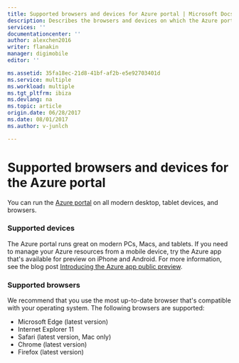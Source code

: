 ```yaml
---
title: Supported browsers and devices for Azure portal | Microsoft Docs
description: Describes the browsers and devices on which the Azure portal will work.
services: ''
documentationcenter: ''
author: alexchen2016
writer: flanakin
manager: digimobile
editor: ''

ms.assetid: 35fa18ec-21d8-41bf-af2b-e5e92703401d
ms.service: multiple
ms.workload: multiple
ms.tgt_pltfrm: ibiza
ms.devlang: na
ms.topic: article
origin.date: 06/28/2017
ms.date: 08/01/2017
ms.author: v-junlch

---
```

# Supported browsers and devices for the Azure portal
You can run the [Azure portal](https://portal.azure.cn) on all modern desktop, tablet devices, and browsers.

### Supported devices
The Azure portal runs great on modern PCs, Macs, and tablets. If you need to manage your Azure resources from a mobile device, try the Azure app that's available for preview on iPhone and Android. For more information, see the blog post [Introducing the Azure app public preview](https://azure.microsoft.com/blog/azure-app-preview/).

### Supported browsers
We recommend that you use the most up-to-date browser that's compatible with your operating system. The following browsers are supported:

- Microsoft Edge (latest version)
- Internet Explorer 11
- Safari (latest version, Mac only)
- Chrome (latest version)
- Firefox (latest version)


<!-- Update_Description: wording update -->